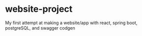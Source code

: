 # website-project
My first attempt at making a website/app with react, spring boot, postgreSQL, and swagger codgen
